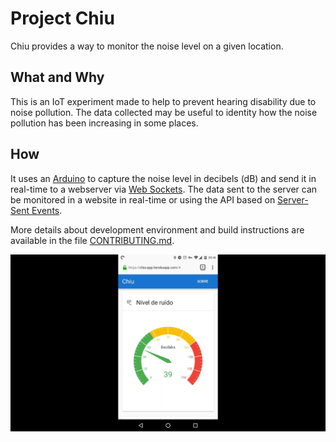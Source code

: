 # Project Chiu

Chiu provides a way to monitor the noise level on a given location.

## What and Why 

This is an IoT experiment made to help to prevent hearing disability due to noise pollution. The data collected may be useful to identity how the noise pollution has been increasing in some places.

## How 

It uses an [Arduino](https://arduino.cc) to capture the noise level in decibels (dB) and send it in real-time to a webserver via [Web Sockets](https://developer.mozilla.org/en-US/docs/Web/API/WebSockets_API). The data sent to the server can be monitored in a website in real-time or using the API based on [Server-Sent Events](https://developer.mozilla.org/en-US/docs/Web/API/Server-sent_events).

More details about development environment and build instructions are available in the file [CONTRIBUTING.md](docs/CONTRIBUTING.md).

![Website showing noise level in real-time using a chart](./docs/assets/preview.gif)
